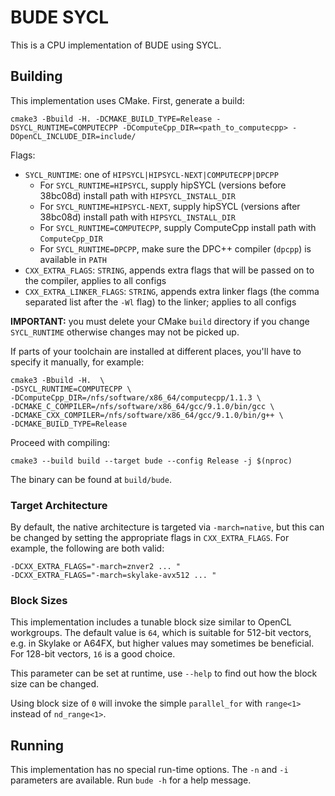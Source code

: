 # BUDE SYCL

This is a CPU implementation of BUDE using SYCL.

## Building

This implementation uses CMake.
First, generate a build:

    cmake3 -Bbuild -H. -DCMAKE_BUILD_TYPE=Release -DSYCL_RUNTIME=COMPUTECPP -DComputeCpp_DIR=<path_to_computecpp> -DOpenCL_INCLUDE_DIR=include/

Flags:

* `SYCL_RUNTIME`: one of `HIPSYCL|HIPSYCL-NEXT|COMPUTECPP|DPCPP`
  * For `SYCL_RUNTIME=HIPSYCL`, supply hipSYCL (versions before 38bc08d) install path with `HIPSYCL_INSTALL_DIR`
  * For `SYCL_RUNTIME=HIPSYCL-NEXT`, supply hipSYCL (versions after 38bc08d) install path with `HIPSYCL_INSTALL_DIR`
  * For `SYCL_RUNTIME=COMPUTECPP`, supply ComputeCpp install path with `ComputeCpp_DIR`
  * For `SYCL_RUNTIME=DPCPP`, make sure the DPC++ compiler (`dpcpp`) is available in `PATH`
* `CXX_EXTRA_FLAGS`: `STRING`, appends extra flags that will be passed on to the compiler, applies to all configs
* `CXX_EXTRA_LINKER_FLAGS`: `STRING`, appends extra linker flags (the comma separated list after the `-Wl` flag) to the linker; applies to all configs

**IMPORTANT:** you must delete your CMake `build` directory if you change `SYCL_RUNTIME` otherwise changes may not be picked up.

If parts of your toolchain are installed at different places, you'll have to specify it manually, for example:

    cmake3 -Bbuild -H.  \
    -DSYCL_RUNTIME=COMPUTECPP \
    -DComputeCpp_DIR=/nfs/software/x86_64/computecpp/1.1.3 \
    -DCMAKE_C_COMPILER=/nfs/software/x86_64/gcc/9.1.0/bin/gcc \
    -DCMAKE_CXX_COMPILER=/nfs/software/x86_64/gcc/9.1.0/bin/g++ \
    -DCMAKE_BUILD_TYPE=Release


Proceed with compiling:

    cmake3 --build build --target bude --config Release -j $(nproc)

The binary can be found at `build/bude`.

### Target Architecture

By default, the native architecture is targeted via `-march=native`, but this can be changed by setting the appropriate flags in `CXX_EXTRA_FLAGS`.
For example, the following are both valid:

    -DCXX_EXTRA_FLAGS="-march=znver2 ... "
    -DCXX_EXTRA_FLAGS="-march=skylake-avx512 ... "

### Block Sizes

This implementation includes a tunable block size similar to OpenCL workgroups.
The default value is `64`, which is suitable for 512-bit vectors, e.g. in Skylake or A64FX, but higher values may sometimes be beneficial.
For 128-bit vectors, `16` is a good choice.

This parameter can be set at runtime, use `--help` to find out how the block size can be changed.

Using block size of `0` will invoke the simple `parallel_for` with `range<1>` instead of `nd_range<1>`.

## Running

This implementation has no special run-time options.
The `-n` and `-i` parameters are available.
Run `bude -h` for a help message.
